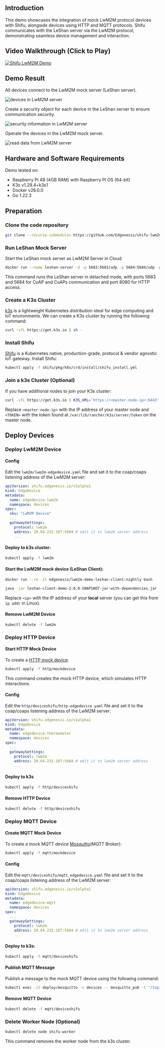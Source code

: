 ## Introduction

This demo showcases the integration of mock LwM2M protocol devices with Shifu, alongside devices using HTTP and MQTT protocols. Shifu communicates with the LeShan server via the LwM2M protocol, demonstrating seamless device management and interaction.

## Video Walkthrough (Click to Play)

[![Shifu LwM2M Demo](https://img.youtube.com/vi/EZR9tPs1PzE/maxresdefault.jpg)](https://www.youtube.com/watch?v=EZR9tPs1PzE)

## Demo Result 

All devices connect to the LwM2M mock server (LeShan server).

![devices in LwM2M server](./images/leshan-server-demo.png)

Create a security object for each device in the LeShan server to ensure communication security.

![security information in LwM2M server](./images/leshan-server-demo-security.png)

Operate the devices in the LwM2M mock server.

![read data from LwM2M server](./images/leshan-server-demo-read.png)


## Hardware and Software Requirements

Demo tested on:
- Raspberry Pi 4B (4GB RAM) with Raspberry Pi OS (64-bit)
- K3s v1.29.4+k3s1
- Docker v26.0.0
- Go 1.22.3

## Preparation

### Clone the code repository

```bash
git clone --recurse-submodules https://github.com/Edgenesis/shifu-lwm2m-demo.git
```

### Run LeShan Mock Server

Start the LeShan mock server as LwM2M Server in Cloud.

```bash
docker run --name leshan-server -d -p 5683:5683/udp -p 5684:5684/udp -p 8080:8080/tcp edgenesis/lwm2m-demo-leshan-server:nightly
```

This command runs the LeShan server in detached mode, with ports 5683 and 5684 for CoAP and CoAPs communication and port 8080 for HTTP access.


### Create a K3s Cluster

[k3s](https://k3s.io/) is a lightweight Kubernetes distribution ideal for edge computing and IoT environments. We can create a K3s cluster by running the following command:

```bash
curl -sfL https://get.k3s.io | sh -
```

### Install Shifu

[Shifu](https://shifu.dev/) is a Kubernetes native, production-grade, protocol & vendor agnostic IoT gateway. 
Install Shifu:

```bash
kubectl apply -f shifu/pkg/k8s/crd/install/shifu_install.yml
```

### Join a k3s Cluster (Optional)

If you have additional nodes to join your K3s cluster:

```bash
curl -sfL https://get.k3s.io | K3S_URL='https://<master-node-ip>:6443' K3S_TOKEN='<TOKEN>' K3S_NODE_NAME=shifu-worker sh -
```

Replace `<master-node-ip>` with the IP address of your master node and `<TOKEN>` with the token found at `/var/lib/rancher/k3s/server/token` on the master node.

## Deploy Devices

### Deploy LwM2M Device

#### Config
Edit the `lwm2m/lwm2m-edgedevice.yaml` file and set it to the coap/coaps listening address of the LwM2M server:
```yaml
apiVersion: shifu.edgenesis.io/v1alpha1
kind: EdgeDevice
metadata:
  name: edgedevice-lwm2m
  namespace: devices
spec:
  sku: "LwM2M Device"
  ...
  gatewaySettings:
    protocol: lwm2m
    address: 20.64.232.107:5684 # edit it to lwm2m server address
    ...
```

#### Deploy to k3s cluster:

```bash
kubectl apply -f lwm2m
```

#### Start the LwM2M mock device (LeShan Client):

```bash
docker run --rm -it edgenesis/lwm2m-demo-leshan-client:nightly bash

java -jar leshan-client-demo-2.0.0-SNAPSHOT-jar-with-dependencies.jar -u coaps://<ip>:30001 -n test -i hint -p ABC123 -c TLS_PSK_WITH_AES_128_CCM_8
```
Replace `<ip>` with the IP address of your **local** server (you can get this from `ip addr` in Linux).

#### Remove LwM2M Device

```bash
kubectl delete -f lwm2m
```

### Deploy HTTP Device

#### Start HTTP Mock Device

To create a [HTTP mock device](https://shifu.dev/docs/tutorials/demo-try#2-interact-with-the-thermometer):

```bash
kubectl apply -f http/mockdevice
```

This command creates the mock HTTP device, which simulates HTTP interactions.

#### Config

Edit the `http/deviceshifu/http-edgedevice.yaml` file and set it to the coap/coaps listening address of the LwM2M server:

```yaml
apiVersion: shifu.edgenesis.io/v1alpha1
kind: EdgeDevice
metadata:
  name: edgedevice-thermometer
  namespace: devices
spec:
  ...
  gatewaySettings:
    protocol: lwm2m
    address: 20.64.232.107:5684 # edit it to lwm2m server address
    ...
```


#### Deploy to k3s

```bash
kubectl apply -f http/deviceshifu
```


#### Remove HTTP Device

```bash
kubectl delete -f http/deviceshifu
```

### Deploy MQTT Device

#### Create MQTT Mock Device

To create a mock MQTT device [Mosquitto](https://mosquitto.org/)(MQTT Broker):

```bash
kubectl apply -f mqtt/mockdevice
```

#### Config

Edit the `mqtt/deviceshifu/mqtt_edgedevice.yaml` file and set it to the coap/coaps listening address of the LwM2M server:

```yaml
apiVersion: shifu.edgenesis.io/v1alpha1
kind: EdgeDevice
metadata:
  name: edgedevice-mqtt
  namespace: devices
spec:
  ...
  gatewaySettings:
    protocol: lwm2m
    address: 20.64.232.107:5684 # edit it to lwm2m server address
    ...
```

#### Deploy to k3s:

```bash
kubectl apply -f mqtt/deviceshifu
```


#### Publish MQTT Message

Publish a message to the mock MQTT device using the following command:

```bash
kubectl exec -it deploy/mosquitto -n devices -- mosquitto_pub -t "/topic/channel1" -m 'Hello, World'
```

#### Remove MQTT Device

```bash
kubectl delete -f mqtt/deviceshifu
```



### Delete Worker Node (Optional)

```bash
kubectl delete node shifu-worker
```

This command removes the worker node from the k3s cluster.
